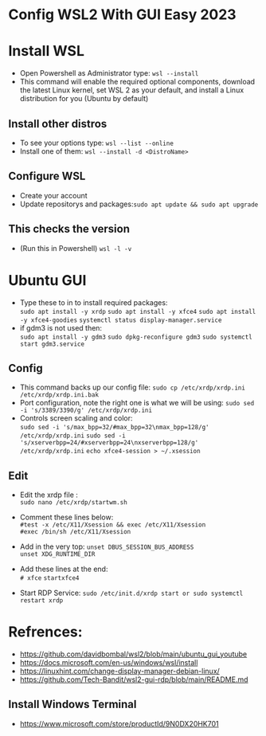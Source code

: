 # Config WSL2 With GUI Easy 2023

# Install WSL
- Open Powershell as Administrator type: `wsl --install`
- This command will enable the required optional components, download the latest Linux kernel, set WSL 2 as your default, and install a Linux distribution for you (Ubuntu by default)

## Install other distros
- To see your options type: `wsl --list --online`
- Install one of them: `wsl --install -d <DistroName>`

## Configure WSL
- Create your account
- Update repositorys and packages:`sudo apt update && sudo apt upgrade`

## This checks the version 
- (Run this in Powershell) `wsl -l -v`

# Ubuntu GUI
- Type these to in to install required packages:  
  `sudo apt install -y xrdp`
  `sudo apt install -y xfce4`
  `sudo apt install -y xfce4-goodies`
  `systemctl status display-manager.service`
- if gdm3 is not used then:  
  `sudo apt install -y gdm3`
  `sudo dpkg-reconfigure gdm3`
  `sudo systemctl start gdm3.service`    
  
## Config
- This command backs up our config file: `sudo cp /etc/xrdp/xrdp.ini /etc/xrdp/xrdp.ini.bak`
- Port configuration, note the right one is what we will be using: `sudo sed -i 's/3389/3390/g' /etc/xrdp/xrdp.ini`
- Controls screen scaling and color:  
  `sudo sed -i 's/max_bpp=32/#max_bpp=32\nmax_bpp=128/g' /etc/xrdp/xrdp.ini`
  `sudo sed -i 's/xserverbpp=24/#xserverbpp=24\nxserverbpp=128/g' /etc/xrdp/xrdp.ini`
  `echo xfce4-session > ~/.xsession`
  
## Edit
- Edit the xrdp file :  
  `sudo nano /etc/xrdp/startwm.sh`
- Comment these lines below:  
  `#test -x /etc/X11/Xsession && exec /etc/X11/Xsession`  
  `#exec /bin/sh /etc/X11/Xsession`
-  Add in the very top:
  `unset DBUS_SESSION_BUS_ADDRESS`  
  `unset XDG_RUNTIME_DIR`
- Add these lines at the end:  
  `# xfce`
  `startxfce4`

- Start RDP Service: `sudo /etc/init.d/xrdp start or sudo systemctl restart xrdp`

# Refrences:
- https://github.com/davidbombal/wsl2/blob/main/ubuntu_gui_youtube
- https://docs.microsoft.com/en-us/windows/wsl/install
- https://linuxhint.com/change-display-manager-debian-linux/
- https://github.com/Tech-Bandit/wsl2-gui-rdp/blob/main/README.md

## Install Windows Terminal
- https://www.microsoft.com/store/productId/9N0DX20HK701
